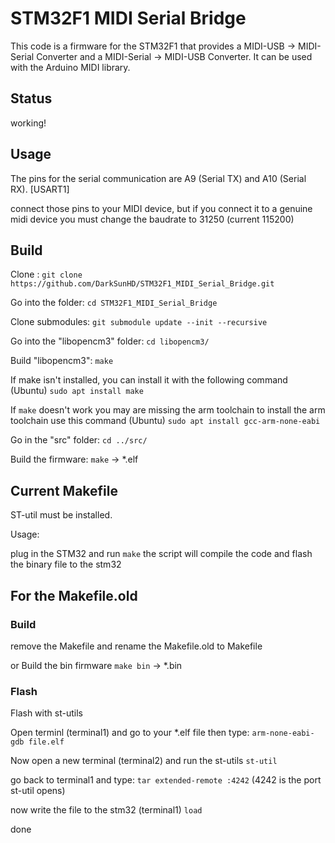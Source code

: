 
# STM32F1 MIDI Serial Bridge
This code is a firmware for the STM32F1 that provides a
MIDI-USB -> MIDI-Serial Converter and a MIDI-Serial -> MIDI-USB Converter.
It can be used with the Arduino MIDI library.


## Status
working!

## Usage
The pins for the serial communication are A9 (Serial TX) and A10 (Serial RX).
[USART1]

connect those pins to your MIDI device, but if you connect it to a genuine
midi device you must change the baudrate to 31250 (current 115200)


## Build

Clone : 
`git clone https://github.com/DarkSunHD/STM32F1_MIDI_Serial_Bridge.git`

Go into the folder: 
`cd STM32F1_MIDI_Serial_Bridge`

Clone submodules: 
`git submodule update --init --recursive`

Go into the "libopencm3" folder: 
`cd libopencm3/`

Build "libopencm3": 
`make`

If make isn't installed, you can install it with the following command (Ubuntu)
`sudo apt install make`

If `make` doesn't work you may are missing the arm toolchain
to install the arm toolchain use this command (Ubuntu)
`sudo apt install gcc-arm-none-eabi`

Go in the "src" folder: 
`cd ../src/`

Build the firmware: 
`make` -> *.elf


## Current Makefile


ST-util must be installed.

Usage:

plug in the STM32 and run `make`
the script will compile the code and flash the binary file to the stm32


## For the Makefile.old

### Build

remove the Makefile and rename the Makefile.old to Makefile

or Build the bin firmware
`make bin` -> *.bin


### Flash
Flash with st-utils


Open terminl (terminal1) and go to your *.elf file then type:
`arm-none-eabi-gdb file.elf`

Now open a new terminal (terminal2) and run the st-utils `st-util`

go back to terminal1 and type: `tar extended-remote :4242`
(4242 is the port st-util opens)

now write the file to the stm32 (terminal1) `load`

done
